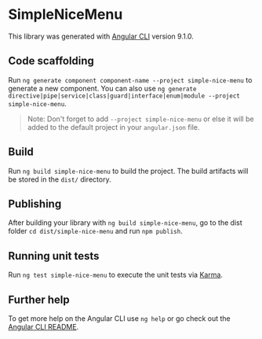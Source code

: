 # SimpleNiceMenu

This library was generated with [Angular CLI](https://github.com/angular/angular-cli) version 9.1.0.

## Code scaffolding

Run `ng generate component component-name --project simple-nice-menu` to generate a new component. You can also use `ng generate directive|pipe|service|class|guard|interface|enum|module --project simple-nice-menu`.
> Note: Don't forget to add `--project simple-nice-menu` or else it will be added to the default project in your `angular.json` file. 

## Build

Run `ng build simple-nice-menu` to build the project. The build artifacts will be stored in the `dist/` directory.

## Publishing

After building your library with `ng build simple-nice-menu`, go to the dist folder `cd dist/simple-nice-menu` and run `npm publish`.

## Running unit tests

Run `ng test simple-nice-menu` to execute the unit tests via [Karma](https://karma-runner.github.io).

## Further help

To get more help on the Angular CLI use `ng help` or go check out the [Angular CLI README](https://github.com/angular/angular-cli/blob/master/README.md).
